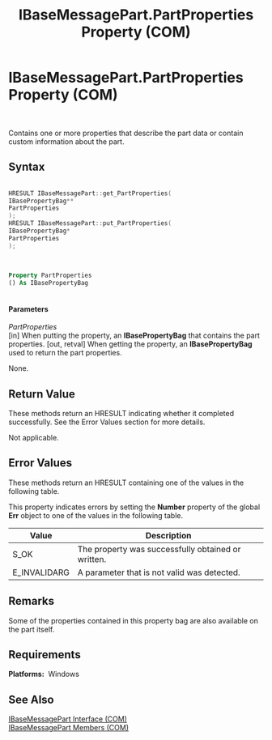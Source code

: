 ﻿---
title: IBaseMessagePart.PartProperties Property (COM)
TOCTitle: IBaseMessagePart.PartProperties Property (COM)
ms:assetid: 4cd4fe67-53ed-447e-85c9-af022809cb73
ms:mtpsurl: https://msdn.microsoft.com/library/Aa560045(v=BTS.80)
ms:contentKeyID: 51527885
ms.date: 08/30/2017
mtps_version: v=BTS.80
dev_langs:
- c++
- vb
---

# IBaseMessagePart.PartProperties Property (COM)

 

Contains one or more properties that describe the part data or contain custom information about the part.

## Syntax

``` c++
  
HRESULT IBaseMessagePart::get_PartProperties(  
IBasePropertyBag**  
PartProperties  
);  
HRESULT IBaseMessagePart::put_PartProperties(  
IBasePropertyBag*  
PartProperties  
);  
  
```

``` vb
  
Property PartProperties
() As IBasePropertyBag  
  
```

#### Parameters

*PartProperties*  
\[in\] When putting the property, an **IBasePropertyBag** that contains the part properties. \[out, retval\] When getting the property, an **IBasePropertyBag** used to return the part properties.

None.

## Return Value

These methods return an HRESULT indicating whether it completed successfully. See the Error Values section for more details.

Not applicable.

## Error Values

These methods return an HRESULT containing one of the values in the following table.

This property indicates errors by setting the **Number** property of the global **Err** object to one of the values in the following table.

<table>
<thead>
<tr class="header">
<th>Value</th>
<th>Description</th>
</tr>
</thead>
<tbody>
<tr class="odd">
<td>S_OK</td>
<td>The property was successfully obtained or written.</td>
</tr>
<tr class="even">
<td>E_INVALIDARG</td>
<td>A parameter that is not valid was detected.</td>
</tr>
</tbody>
</table>


## Remarks

Some of the properties contained in this property bag are also available on the part itself.

## Requirements

**Platforms:**  Windows

## See Also

[IBaseMessagePart Interface (COM)](ibasemessagepart-interface-com.md)  
[IBaseMessagePart Members (COM)](ibasemessagepart-members-com.md)

